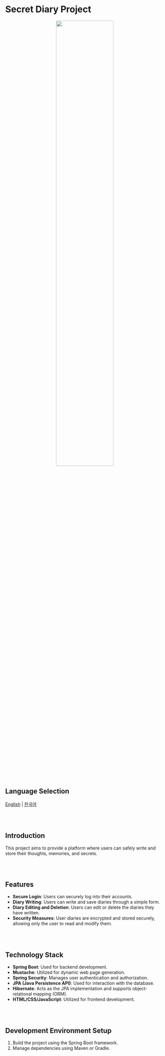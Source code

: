 # Secret Diary Project

<div align="center">
  <img style="width:60%; display:block; margin:0 auto;" src="https://github.com/LouiIII3/Diary_Blog_Project/assets/119919129/b2df4660-b490-40c5-84e6-d15130c6f52a"/>
</div>

<br><br>

## Language Selection

[English](README_EN.md) | [한국어](README_KR.md)

<br><br>


## Introduction

This project aims to provide a platform where users can safely write and store their thoughts, memories, and secrets.

<br><br>

## Features

- **Secure Login**: Users can securely log into their accounts.
- **Diary Writing**: Users can write and save diaries through a simple form.
- **Diary Editing and Deletion**: Users can edit or delete the diaries they have written.
- **Security Measures**: User diaries are encrypted and stored securely, allowing only the user to read and modify them.

<br><br>

## Technology Stack

- **Spring Boot**: Used for backend development.
- **Mustache**: Utilized for dynamic web page generation.
- **Spring Security**: Manages user authentication and authorization.
- **JPA (Java Persistence API)**: Used for interaction with the database.
- **Hibernate**: Acts as the JPA implementation and supports object-relational mapping (ORM).
- **HTML/CSS/JavaScript**: Utilized for frontend development.

<br><br>

## Development Environment Setup

1. Build the project using the Spring Boot framework.
2. Manage dependencies using Maven or Gradle.
